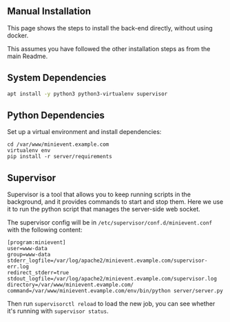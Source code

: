 Manual Installation
-------------------

This page shows the steps to install the back-end directly, without using docker.

This assumes you have followed the other installation steps as from the main Readme.

## System Dependencies

```bash
apt install -y python3 python3-virtualenv supervisor
```

## Python Dependencies

Set up a virtual environment and install dependencies:

```
cd /var/www/minievent.example.com
virtualenv env
pip install -r server/requirements
```

## Supervisor

Supervisor is a tool that allows you to keep running scripts in the background,
and it provides commands to start and stop them. Here we use it to run the
python script that manages the server-side web socket.

The supervisor config will be in `/etc/supervisor/conf.d/minievent.conf`
with the following content:

```
[program:minievent]
user=www-data
group=www-data
stderr_logfile=/var/log/apache2/minievent.evample.com/supervisor-err.log
redirect_stderr=true
stdout_logfile=/var/log/apache2/minievent.evample.com/supervisor.log
directory=/var/www/minievent.evample.com/
command=/var/www/minievent.evample.com/env/bin/python server/server.py
```

Then run `supervisorctl reload` to load the new job, you can see whether it's running
with `supervisor status`.
